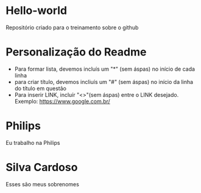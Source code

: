 # Hello-world
Repositório criado para o treinamento sobre o github

# Personalização do Readme

* Para formar lista, devemos incluís um "*" (sem áspas) no início de cada linha
* para criar título, devemos incliuís um "#" (sem áspas) no início da linha do título em questão
* Para inserir LINK, incluír "<>"(sem áspas) entre o LINK desejado. Exemplo: <https://www.google.com.br/>

# Philips
Eu trabalho na Philips

# Silva Cardoso
Esses são meus sobrenomes
